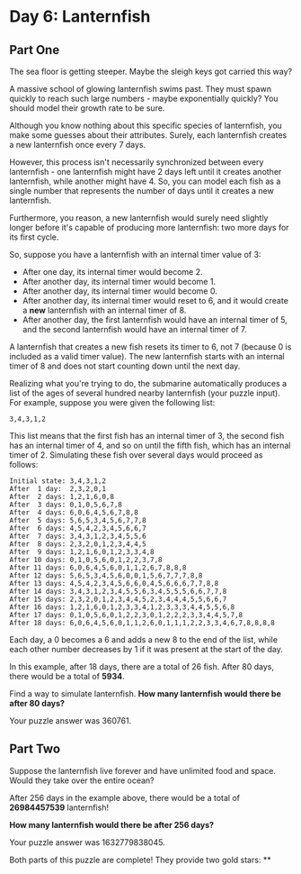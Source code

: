 # Day 6: Lanternfish

## Part One

The sea floor is getting steeper. Maybe the sleigh keys got carried this way?

A massive school of glowing lanternfish swims past. They must spawn quickly to
reach such large numbers - maybe exponentially quickly? You should model their
growth rate to be sure.

Although you know nothing about this specific species of lanternfish, you make
some guesses about their attributes. Surely, each lanternfish creates a new
lanternfish once every 7 days.

However, this process isn't necessarily synchronized between every lanternfish -
one lanternfish might have 2 days left until it creates another lanternfish,
while another might have 4. So, you can model each fish as a single number that
represents the number of days until it creates a new lanternfish.

Furthermore, you reason, a new lanternfish would surely need slightly longer
before it's capable of producing more lanternfish: two more days for its first
cycle.

So, suppose you have a lanternfish with an internal timer value of 3:

- After one day, its internal timer would become 2.
- After another day, its internal timer would become 1.
- After another day, its internal timer would become 0.
- After another day, its internal timer would reset to 6, and it would create a
  **new** lanternfish with an internal timer of 8.
- After another day, the first lanternfish would have an internal timer of 5,
  and the second lanternfish would have an internal timer of 7.

A lanternfish that creates a new fish resets its timer to 6, not 7 (because 0 is
included as a valid timer value). The new lanternfish starts with an internal
timer of 8 and does not start counting down until the next day.

Realizing what you're trying to do, the submarine automatically produces a list
of the ages of several hundred nearby lanternfish (your puzzle input). For
example, suppose you were given the following list:

```
3,4,3,1,2
```

This list means that the first fish has an internal timer of 3, the second fish
has an internal timer of 4, and so on until the fifth fish, which has an
internal timer of 2. Simulating these fish over several days would proceed as
follows:

```
Initial state: 3,4,3,1,2
After  1 day:  2,3,2,0,1
After  2 days: 1,2,1,6,0,8
After  3 days: 0,1,0,5,6,7,8
After  4 days: 6,0,6,4,5,6,7,8,8
After  5 days: 5,6,5,3,4,5,6,7,7,8
After  6 days: 4,5,4,2,3,4,5,6,6,7
After  7 days: 3,4,3,1,2,3,4,5,5,6
After  8 days: 2,3,2,0,1,2,3,4,4,5
After  9 days: 1,2,1,6,0,1,2,3,3,4,8
After 10 days: 0,1,0,5,6,0,1,2,2,3,7,8
After 11 days: 6,0,6,4,5,6,0,1,1,2,6,7,8,8,8
After 12 days: 5,6,5,3,4,5,6,0,0,1,5,6,7,7,7,8,8
After 13 days: 4,5,4,2,3,4,5,6,6,0,4,5,6,6,6,7,7,8,8
After 14 days: 3,4,3,1,2,3,4,5,5,6,3,4,5,5,5,6,6,7,7,8
After 15 days: 2,3,2,0,1,2,3,4,4,5,2,3,4,4,4,5,5,6,6,7
After 16 days: 1,2,1,6,0,1,2,3,3,4,1,2,3,3,3,4,4,5,5,6,8
After 17 days: 0,1,0,5,6,0,1,2,2,3,0,1,2,2,2,3,3,4,4,5,7,8
After 18 days: 6,0,6,4,5,6,0,1,1,2,6,0,1,1,1,2,2,3,3,4,6,7,8,8,8,8
```

Each day, a 0 becomes a 6 and adds a new 8 to the end of the list, while each
other number decreases by 1 if it was present at the start of the day.

In this example, after 18 days, there are a total of 26 fish. After 80 days,
there would be a total of **5934**.

Find a way to simulate lanternfish. **How many lanternfish would there be after
80 days?**

Your puzzle answer was 360761.

## Part Two

Suppose the lanternfish live forever and have unlimited food and space. Would
they take over the entire ocean?

After 256 days in the example above, there would be a total of **26984457539**
lanternfish!

**How many lanternfish would there be after 256 days?**

Your puzzle answer was 1632779838045.

Both parts of this puzzle are complete! They provide two gold stars: **